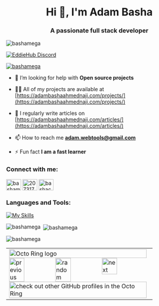 <h1 align="center">Hi 👋, I'm Adam Basha</h1>
<h3 align="center">A passionate full stack developer</h3>

<p align="left"> <img src="https://komarev.com/ghpvc/?username=bashamega&label=Profile%20views&color=0e75b6&style=flat" alt="bashamega" /> </p>
  <a href="https://discord.gg/fHQv7EXEGF">
    <img src="https://img.shields.io/discord/1296806270585802863?logo=discord&style=for-the-badge&color=404EED" alt="EddieHub Discord"/>
  </a>
<p align="left"> <a href="https://github.com/ryo-ma/github-profile-trophy"><img src="https://github-profile-trophy.vercel.app/?username=bashamega" alt="bashamega" /></a> </p>

- 🤝 I’m looking for help with **Open source projects**

- 👨‍💻 All of my projects are available at [https://adambashaahmednaji.com/projects/](https://adambashaahmednaji.com/projects/)

- 📝 I regularly write articles on [https://adambashaahmednaji.com/articles/](https://adambashaahmednaji.com/articles/)

- 📫 How to reach me **adam.webtools@gmail.com**

- ⚡ Fun fact **I am a fast learner**

<h3 align="left">Connect with me:</h3>
<p align="left">
<a href="https://dev.to/bashamega" target="blank"><img align="center" src="https://raw.githubusercontent.com/rahuldkjain/github-profile-readme-generator/master/src/images/icons/Social/devto.svg" alt="bashamega" height="30" width="40" /></a>
<a href="https://stackoverflow.com/users/20731770" target="blank"><img align="center" src="https://raw.githubusercontent.com/rahuldkjain/github-profile-readme-generator/master/src/images/icons/Social/stack-overflow.svg" alt="20731770" height="30" width="40" /></a>
<a href="https://www.youtube.com/@bashacoder" target="blank"><img align="center" src="https://raw.githubusercontent.com/rahuldkjain/github-profile-readme-generator/master/src/images/icons/Social/youtube.svg" alt="bashacoder" height="30" width="40" /></a>
</p>

<h3 align="left">Languages and Tools:</h3>

[![My Skills](https://skillicons.dev/icons?i=js,html,css,next,tailwind,sass,ts,vite,react,firebase,git,github,md,vscode,wordpress,py,dart,flutter,nodejs,bots,devto,express,nest,docker)](https://skillicons.dev)

<p><img align="left" src="https://github-readme-stats.vercel.app/api/top-langs?username=bashamega&show_icons=true&locale=en&layout=compact" alt="bashamega" /></p>

<p>&nbsp;<img align="center" src="https://github-readme-stats.vercel.app/api?username=bashamega&show_icons=true&locale=en" alt="bashamega" /></p>

<p><img align="center" src="https://github-readme-streak-stats.herokuapp.com/?user=bashamega&" alt="bashamega" /></p>


<table><tbody><tr><td><a href="https://octo-ring.com/"><img src="https://octo-ring.com/static/img/widget/top.png" width="99%" alt="Octo Ring logo" align="top"></a><br><a href="https://octo-ring.com/p/Bashamega/prev"><img src="https://octo-ring.com/static/img/widget/prev.png" width="33%" alt="previous" align="top" title="previous profile"></a><a href="https://octo-ring.com/p/Bashamega/random"><img src="https://octo-ring.com/static/img/widget/random.png" width="33%" alt="random" align="top" title="random profile"></a><a href="https://octo-ring.com/p/Bashamega/next"><img src="https://octo-ring.com/static/img/widget/next.png" width="33%" alt="next" align="top" title="next profile"></a><br><a href="https://octo-ring.com/"><img src="https://octo-ring.com/static/img/widget/bottom.png" width="99%" alt="check out other GitHub profiles in the Octo Ring" align="top"></a></td></tr></tbody></table>
